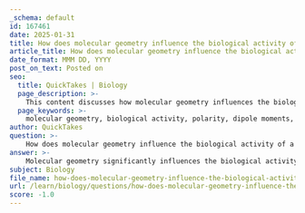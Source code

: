 ```yaml
---
_schema: default
id: 167461
date: 2025-01-31
title: How does molecular geometry influence the biological activity of a molecule?
article_title: How does molecular geometry influence the biological activity of a molecule?
date_format: MMM DD, YYYY
post_on_text: Posted on
seo:
  title: QuickTakes | Biology
  page_description: >-
    This content discusses how molecular geometry influences the biological activity of molecules, including aspects such as polarity, molecular recognition, protein structure, and chemical reactivity in biological systems.
  page_keywords: >-
    molecular geometry, biological activity, polarity, dipole moments, molecular recognition, enzyme-substrate binding, protein structure, hydrophilic interactions, hydrophobic interactions, chemical behavior, reactivity, metabolic processes
author: QuickTakes
question: >-
    How does molecular geometry influence the biological activity of a molecule?
answer: >-
    Molecular geometry significantly influences the biological activity of a molecule through several key mechanisms:\n\n1. **Polarity and Dipole Moments**: The three-dimensional arrangement of atoms in a molecule affects how charges are distributed, which in turn influences the molecule's polarity. Asymmetrical molecules tend to have larger dipole moments than symmetrical ones. This polarity affects how molecules interact with each other and their environment, including solubility in biological fluids. For example, polar molecules are generally more soluble in water, facilitating their transport and interaction in biological systems.\n\n2. **Molecular Recognition**: The specific arrangement of hydrophilic and hydrophobic regions on a molecule is crucial for molecular recognition processes, such as enzyme-substrate binding and receptor-ligand interactions. The shape and charge distribution of a molecule can determine its affinity for other molecules, influencing biological signaling pathways and metabolic processes. For instance, enzymes often require substrates to fit into their active sites precisely, which is determined by the molecular geometry of both the enzyme and the substrate.\n\n3. **Protein Structure and Function**: In proteins, the molecular geometry is vital for their function. The specific shape of a protein, which is determined by its amino acid sequence and interactions among R-groups, is essential for its biological activity. Proper folding into secondary, tertiary, and quaternary structures is necessary for proteins to perform their roles, such as catalyzing reactions or providing structural support. Misfolding can lead to loss of function or diseases.\n\n4. **Hydrophilic and Hydrophobic Interactions**: The spatial arrangement of functional groups influences whether a molecule is hydrophilic or hydrophobic. This characteristic affects solubility and transport within biological systems. Hydrophilic molecules can easily interact with water and are often involved in metabolic processes, while hydrophobic molecules may require specific transport mechanisms, such as carrier proteins, to move through aqueous environments.\n\n5. **Chemical Behavior and Reactivity**: The molecular geometry also affects the chemical properties of biomolecules, including their reactivity. For example, the orientation of functional groups can influence how molecules undergo chemical reactions, which is critical in metabolic pathways.\n\nIn summary, the molecular geometry of a molecule plays a crucial role in determining its biological activity by influencing polarity, molecular recognition, protein structure and function, interactions with water, and overall chemical behavior. Understanding these relationships is essential for studying biomolecules and their functions in living organisms.
subject: Biology
file_name: how-does-molecular-geometry-influence-the-biological-activity-of-a-molecule.md
url: /learn/biology/questions/how-does-molecular-geometry-influence-the-biological-activity-of-a-molecule
score: -1.0
---
```


&nbsp;